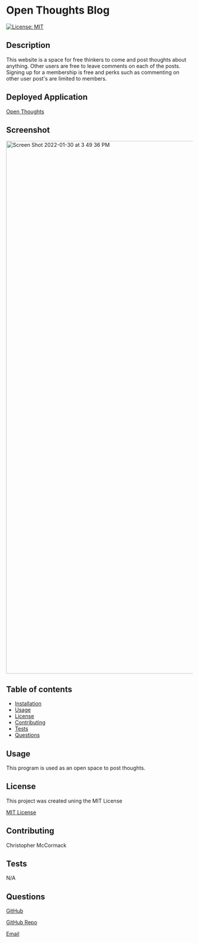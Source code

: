 # Open Thoughts Blog
[![License: MIT](https://img.shields.io/badge/License-MIT-yellow.svg)](https://opensource.org/licenses/MIT)

  ## Description
  This website is a space for free thinkers to come and post thoughts about anything. Other users are free to leave comments on each of the posts. Signing up for a membership is free and perks such as commenting on other user post's are limited to members.

  ## Deployed Application
  [Open Thoughts](https://warm-retreat-57367.herokuapp.com/)
  
  ## Screenshot
  <img width="1439" alt="Screen Shot 2022-01-30 at 3 49 36 PM" src="https://user-images.githubusercontent.com/86354138/151717300-c385e1ab-a37c-4563-8c39-d04c7a6c3645.png">

  ## Table of contents

  * [Installation](#installation)
  * [Usage](#usage)
  * [License](#license)
  * [Contributing](#contributing)
  * [Tests](#tests)
  * [Questions](#questions)


  ## Usage
  This program is used as an open space to post thoughts.
  
  ## License
  This project was created uning the MIT License
 

  [MIT License](https://choosealicense.com/licenses/mit/)


  ## Contributing
  Christopher McCormack

  ## Tests
  N/A

  ## Questions

  [GitHub](https://github.com/CmcCormack92)
  
  [GitHub Repo](https://github.com/CmcCormack92/open-thoughts)

  [Email](mailto:chrismack135@gmail.com)